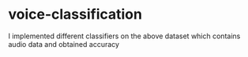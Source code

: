 # voice-classification
I implemented different classifiers on the above dataset which contains audio data and obtained accuracy
